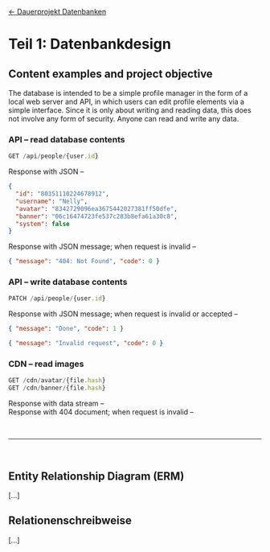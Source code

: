 [← Dauerprojekt Datenbanken](../README.md#dauerprojekt-datenbanken)

# Teil 1: Datenbankdesign

## Content examples and project objective

The database is intended to be a simple profile manager in the form of a local web server and API, in which users can edit profile elements via a simple interface. Since it is only about writing and reading data, this does not involve any form of security. Anyone can read and write any data.

### API – read database contents

```js
GET /api/people/{user.id}
```

Response with JSON –

```json
{
  "id": "80351110224678912",
  "username": "Nelly",
  "avatar": "8342729096ea3675442027381ff50dfe",
  "banner": "06c16474723fe537c283b8efa61a30c8",
  "system": false
}
```

Response with JSON message; when request is invalid –

```json
{ "message": "404: Not Found", "code": 0 }
```

### API – write database contents

```js
PATCH /api/people/{user.id}
```

Response with JSON message; when request is invalid or accepted –

```json
{ "message": "Done", "code": 1 }
```

```json
{ "message": "Invalid request", "code": 0 }
```

### CDN – read images

```js
GET /cdn/avatar/{file.hash}
GET /cdn/banner/{file.hash}
```

Response with data stream –  
Response with 404 document; when request is invalid –

<br>

---

<br>

## Entity Relationship Diagram (ERM)

[...]

## Relationenschreibweise

[...]
